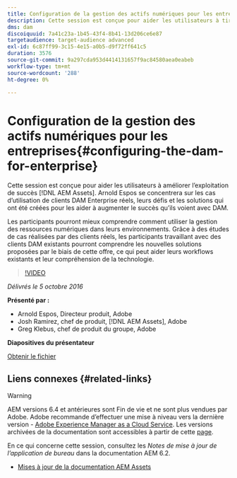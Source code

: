 ```yaml
---
title: Configuration de la gestion des actifs numériques pour les entreprises
description: Cette session est conçue pour aider les utilisateurs à tirer parti d’AEM Assets. Arnold Espos se concentrera sur les cas d’utilisation de clients DAM Enterprise réels, leurs défis et les solutions qui ont été créées pour les aider à augmenter le succès qu’ils voient avec DAM.   Les participants pourront mieux comprendre comment utiliser la gestion des ressources numériques dans leurs environnements. Grâce à des études de cas réalisées par des clients réels, les participants travaillant avec des clients DAM existants pourront comprendre les nouvelles solutions proposées par le biais de cette offre, ce qui peut aider leurs workflows existants et leur compréhension de la technologie.
dms: dam
discoiquuid: 7a41c23a-1b45-43f4-8b41-13d206ce6e87
targetaudience: target-audience advanced
exl-id: 6c87ff99-3c15-4e15-a0b5-d9f72ff641c5
duration: 3576
source-git-commit: 9a297cda953d4414131657f9ac84580aea0eabeb
workflow-type: tm+mt
source-wordcount: '288'
ht-degree: 0%

---
```


# Configuration de la gestion des actifs numériques pour les entreprises{#configuring-the-dam-for-enterprise}

Cette session est conçue pour aider les utilisateurs à améliorer l’exploitation de succès [!DNL AEM Assets]. Arnold Espos se concentrera sur les cas d’utilisation de clients DAM Enterprise réels, leurs défis et les solutions qui ont été créées pour les aider à augmenter le succès qu’ils voient avec DAM.

Les participants pourront mieux comprendre comment utiliser la gestion des ressources numériques dans leurs environnements. Grâce à des études de cas réalisées par des clients réels, les participants travaillant avec des clients DAM existants pourront comprendre les nouvelles solutions proposées par le biais de cette offre, ce qui peut aider leurs workflows existants et leur compréhension de la technologie.

>[!VIDEO](https://video.tv.adobe.com/v/19298/?quality=9)

*Délivrés le 5 octobre 2016*

**Présenté par :**

* Arnold Espos, Directeur produit, Adobe
* Josh Ramirez, chef de produit, [!DNL AEM Assets], Adobe
* Greg Klebus, chef de produit du groupe, Adobe

**Diapositives du présentateur**

[Obtenir le fichier](assets/assets-webinar-oct5final.pdf)

## Liens connexes {#related-links}

>[!WARNING]
>
>AEM versions 6.4 et antérieures sont Fin de vie et ne sont plus vendues par Adobe.  Adobe recommande d’effectuer une mise à niveau vers la dernière version - [Adobe Experience Manager as a Cloud Service](https://experienceleague.adobe.com/docs/experience-manager-cloud-service.html).  Les versions archivées de la documentation sont accessibles à partir de cette [page](https://experienceleague.adobe.com/docs/experience-manager-release-information/aem-release-updates/previous-updates/aem-previous-versions.html?lang=fr).
>
>En ce qui concerne cette session, consultez les *Notes de mise à jour de l’application de bureau* dans la documentation AEM 6.2.

* [Mises à jour de la documentation AEM Assets](https://docs.adobe.com/content/docs/en/aem/recent-documentation-updates.html)
